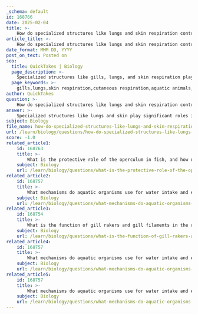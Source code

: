 ```yaml
---
_schema: default
id: 168766
date: 2025-02-04
title: >-
    How do specialized structures like lungs and skin respiration contribute to respiratory adaptations in aquatic animals?
article_title: >-
    How do specialized structures like lungs and skin respiration contribute to respiratory adaptations in aquatic animals?
date_format: MMM DD, YYYY
post_on_text: Posted on
seo:
  title: QuickTakes | Biology
  page_description: >-
    Specialized structures like gills, lungs, and skin respiration play crucial roles in the respiratory adaptations of aquatic animals, providing versatile mechanisms to meet varying oxygen requirements in diverse environments.
  page_keywords: >-
    gills,lungs,skin respiration,cutaneous respiration,aquatic animals,respiratory adaptations,oxygen exchange,marine biology,adaptation,metabolic processes
author: QuickTakes
question: >-
    How do specialized structures like lungs and skin respiration contribute to respiratory adaptations in aquatic animals?
answer: >-
    Specialized structures like lungs and skin play significant roles in the respiratory adaptations of aquatic animals, allowing them to thrive in environments where oxygen availability can be variable and challenging.\n\n1. **Gills**: Most aquatic animals, particularly fish, primarily utilize gills for respiration. Gills are specialized organs that extract dissolved oxygen from water as it flows over them. The structure of gills, with their large surface area and thin membranes, facilitates efficient gas exchange. Water flows over the gill filaments, and oxygen diffuses into the blood while carbon dioxide diffuses out. This adaptation is crucial for maintaining metabolic processes in aquatic environments.\n\n2. **Lungs**: Some aquatic animals, such as lungfish and certain amphibians, have developed lungs to supplement their gill respiration. Lungs allow these animals to extract oxygen from the air, which can be particularly advantageous in environments where water oxygen levels are low (hypoxic conditions). For instance, lungfish can gulp air at the water's surface, using their lungs to breathe when necessary. This dual respiratory system enables them to survive in varying oxygen conditions.\n\n3. **Cutaneous Respiration**: Skin respiration, or cutaneous respiration, is another important adaptation found in many aquatic and semi-aquatic vertebrates, especially amphibians. The skin must be moist and highly vascularized to facilitate gas exchange. In this process, oxygen diffuses directly through the skin into the bloodstream, while carbon dioxide is excreted. This method of respiration can account for a significant portion of an animal's total gas exchange, particularly in species that are submerged in oxygen-rich water. For example, in some amphibians, cutaneous respiration can contribute to 5 to 40 percent of their total respiration, depending on the species and environmental conditions.\n\n4. **Evolutionary Perspective**: From an evolutionary standpoint, skin respiration is considered to have preceded the development of more specialized respiratory structures like gills. This suggests that early aquatic organisms relied on simple diffusion through the skin for gas exchange before evolving more complex systems.\n\nIn summary, the combination of gills, lungs, and skin respiration provides aquatic animals with versatile mechanisms to meet their oxygen requirements, allowing them to adapt to diverse and often challenging aquatic environments. These adaptations are crucial for their survival, especially in fluctuating conditions where oxygen levels may vary significantly.
subject: Biology
file_name: how-do-specialized-structures-like-lungs-and-skin-respiration-contribute-to-respiratory-adaptations-in-aquatic-animals.md
url: /learn/biology/questions/how-do-specialized-structures-like-lungs-and-skin-respiration-contribute-to-respiratory-adaptations-in-aquatic-animals
score: -1.0
related_article1:
    id: 168763
    title: >-
        What is the protective role of the operculum in fish, and how does it move?
    subject: Biology
    url: /learn/biology/questions/what-is-the-protective-role-of-the-operculum-in-fish-and-how-does-it-move
related_article2:
    id: 168757
    title: >-
        What mechanisms do aquatic organisms use for water intake and expulsion?
    subject: Biology
    url: /learn/biology/questions/what-mechanisms-do-aquatic-organisms-use-for-water-intake-and-expulsion
related_article3:
    id: 168754
    title: >-
        What is the function of gill rakers and gill filaments in the respiratory process?
    subject: Biology
    url: /learn/biology/questions/what-is-the-function-of-gill-rakers-and-gill-filaments-in-the-respiratory-process
related_article4:
    id: 168757
    title: >-
        What mechanisms do aquatic organisms use for water intake and expulsion?
    subject: Biology
    url: /learn/biology/questions/what-mechanisms-do-aquatic-organisms-use-for-water-intake-and-expulsion
related_article5:
    id: 168757
    title: >-
        What mechanisms do aquatic organisms use for water intake and expulsion?
    subject: Biology
    url: /learn/biology/questions/what-mechanisms-do-aquatic-organisms-use-for-water-intake-and-expulsion
---
```


&nbsp;